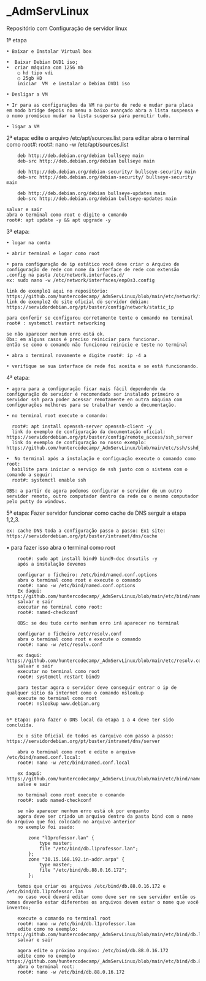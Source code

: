 # _AdmServLinux
Repositório com Configuração de servidor linux



1ª etapa

    
    • Baixar e Instalar Virtual box 

    •  Baixar Debian DVD1 iso;
    •  criar máquina com 1256 mb 
        ○ hd tipo vdi   
        ○ 25gb HD 
        iniciar  VM  e instalar o Debian DVD1 iso

    • Desligar a VM 

    • Ir para as configurações da VM na parte de rede e mudar para placa em modo bridge depois no menu a baixo avançado abra a lista suspensa e o nomo promíscuo mudar na lista suspensa para permitir tudo.

    • ligar a VM 

    
2ª etapa:
    edite o arquivo /etc/apt/sources.list
    para editar abra o terminal como root#: 
    root#: nano -w /etc/apt/sources.list
    
        deb http://deb.debian.org/debian bullseye main
        deb-src http://deb.debian.org/debian bullseye main

        deb http://deb.debian.org/debian-security/ bullseye-security main
        deb-src http://deb.debian.org/debian-security/ bullseye-security main

        deb http://deb.debian.org/debian bullseye-updates main
        deb-src http://deb.debian.org/debian bullseye-updates main
    
    salvar e sair
    abra o terminal como root e digite o comando 
    root#: apt update -y && apt upgrade -y
    
    
3ª etapa: 

    • logar na conta 

    • abrir terminal e logar como root 
    
    • para configuração de ip estático você deve criar o Arquivo de configuração de rede com nome da interface de rede com extensão .config na pasta /etc/network.interfaces.d/
    ex: sudo nano -w /etc/network/interfaces/enp0s3.config

    link do exemplo1 aqui no repositório: https://github.com/huntercodecamp/_AdmServLinux/blob/main/etc/network/interfaces.d/enp0s3.config
    link do exemplo2 do site oficial do servidor debian: https://servidordebian.org/pt/buster/config/network/static_ip

    para conferir se configurou corretamente tente o comando no terminal root# : systemctl restart networking 

    se não aparecer nenhum erro está ok. 
    Obs: em alguns casos é preciso reiniciar para funcionar. 
    então se como o comando não funcionou reinicie e teste no terminal 

    • abra o terminal novamente e digite root#: ip -4 a

    • verifique se sua interface de rede foi aceita e se está funcionando.
    


4ª etapa: 

    • agora para a configuração ficar mais fácil dependendo da configuração do servidor é recomendado ser instalado primeiro o servidor ssh para poder acessar remotamente en outra máquina com configurações melhores para se trabalhar vendo a documentação.

    • no terminal root execute o comando: 

      root#: apt install openssh-server openssh-client -y 
      link do exemplo de configuração da documentação oficial: https://servidordebian.org/pt/buster/config/remote_access/ssh_server
      link do exemplo de configuração no nosso exemplo: https://github.com/huntercodecamp/_AdmServLinux/blob/main/etc/ssh/sshd_config

    •  No terminal após a instalação e configuação execute o comando como root: 
      habilite para iniciar o serviço de ssh junto com o sistema com o comando a seguir:
      root#: systemctl enable ssh

    OBS: a partir de agora podemos configurar o servidor de um outro servidor remoto, outro computador dentro da rede ou o mesmo computador pelo putty do windows.



5ª etapa: Fazer servidor funcionar como cache de DNS serguir a etapa 1,2,3.

    ex: cache DNS toda a configuração passo a passo: Ex1 site: https://servidordebian.org/pt/buster/intranet/dns/cache
   
   •  para fazer isso abra o terminal como root
    
        root#: sudo apt install bind9 bind9-doc dnsutils -y
        após a instalação devemos 
        
        configurar o ficheiro: /etc/bind/named.conf.options
        abra o terminal como root e execute o comando
        root#: nano -w /etc/bind/named.conf.options
        Ex daqui: https://github.com/huntercodecamp/_AdmServLinux/blob/main/etc/bind/named.conf.options
        salvar e sair
        executar no terminal como root: 
        root#: named-checkconf

        OBS: se deu tudo certo nenhum erro irá aparecer no terminal

        configurar o ficheiro /etc/resolv.conf
        abra o terminal como root e execute o comando 
        root#: nano -w /etc/resolv.conf

        ex daqui: https://github.com/huntercodecamp/_AdmServLinux/blob/main/etc/resolv.conf
        salvar e sair 
        executar no terminal como root 
        root#: systemctl restart bind9

        para testar agora o servidor deve conseguir entrar o ip de qualquer sitio da internet como o comando nslookup
        execute no terminal como root
        root#: nslookup www.debian.org
            
            
    6ª Etapa: para fazer o DNS local da etapa 1 a 4 deve ter sido concluída.
    
        Ex o site Oficial de todos os carquivo com passo a passo: https://servidordebian.org/pt/buster/intranet/dns/server
        
        abra o terminal como root e edite o arquivo /etc/bind/named.conf.local:
        root#: nano -w /etc/bind/named.conf.local
        
        ex daqui: https://github.com/huntercodecamp/_AdmServLinux/blob/main/etc/bind/named.conf.local
        salve e sair
        
        no terminal como root execute o comando 
        root#: sudo named-checkconf
        
        se não aparecer nenhum erro está ok por enquanto
        agora deve ser criado um arquivo dentro da pasta bind com o nome do arquivo que foi colocado no arquivo anterior
        no exemplo foi usado:
        
            zone "l1professor.lan" {
                type master;
                file "/etc/bind/db.l1professor.lan";
            };
            zone "30.15.168.192.in-addr.arpa" {
                type master;
                file "/etc/bind/db.88.0.16.172";
            };
            
        temos que criar os arquivos /etc/bind/db.88.0.16.172 e /etc/bind/db.l1professor.lan
        no caso você deverá editar como deve ser no seu servidor então os nomes deverão estar diferentes os arquivos devem estar o nome que você inventou;
        
        execute o comando no terminal root 
        root#: nano -w /etc/bind/db.l1professor.lan
        edite como no exemplo: https://github.com/huntercodecamp/_AdmServLinux/blob/main/etc/bind/db.l1professor.lan
        salvar e sair
        
        agora edite o próximo arquivo: /etc/bind/db.88.0.16.172
        edite como no exemplo https://github.com/huntercodecamp/_AdmServLinux/blob/main/etc/bind/db.88.0.16.172
        abra o terminal root: 
        root#: nano -w /etc/bind/db.88.0.16.172
        
        
        
    
        
    
    
    








